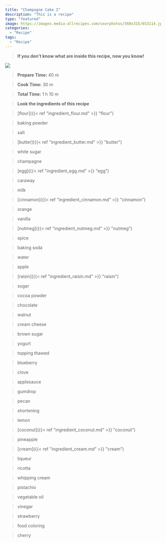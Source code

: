 ```yaml
---
title: "Champagne Cake I"
description: "This is a recipe"
type: "featured"
image: https://images.media-allrecipes.com/userphotos/560x315/653114.jpg
categories: 
  - "Recipe"
tags: 
  - "Recipe"
---
```



>**If you don't know what are inside this recipe, now you know!**

![](../images/Recipes-Banner.jpg)
> **Prepare Time:** 40 m


> **Cook Time:** 30 m


> **Total Time:** 1 h 10 m

> **Look the ingredients of this recipe**

> [flour]({{< ref "ingredient_flour.md" >}} "flour")

> baking powder

> salt

> [butter]({{< ref "ingredient_butter.md" >}} "butter")

> white sugar

> champagne

> [egg]({{< ref "ingredient_egg.md" >}} "egg")

> caraway

> milk

> [cinnamon]({{< ref "ingredient_cinnamon.md" >}} "cinnamon")

> orange

> vanilla

> [nutmeg]({{< ref "ingredient_nutmeg.md" >}} "nutmeg")

> spice

> baking soda

> water

> apple

> [raisin]({{< ref "ingredient_raisin.md" >}} "raisin")

> sugar

> cocoa powder

> chocolate

> walnut

> cream cheese

> brown sugar

> yogurt

> topping thawed

> blueberry

> clove

> applesauce

> gumdrop

> pecan

> shortening

> lemon

> [coconut]({{< ref "ingredient_coconut.md" >}} "coconut")

> pineapple

> [cream]({{< ref "ingredient_cream.md" >}} "cream")

> liqueur

> ricotta

> whipping cream

> pistachio

> vegetable oil

> vinegar

> strawberry

> food coloring

> cherry

